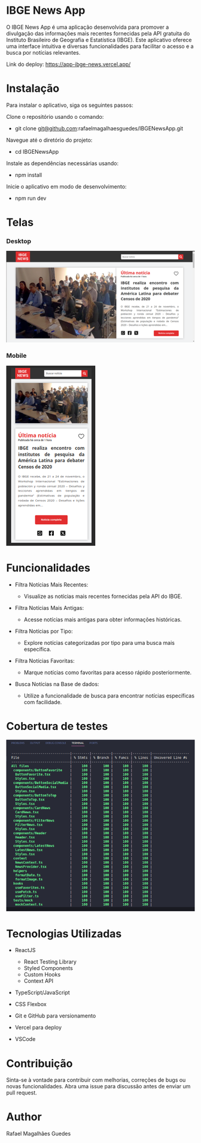 # IBGE News App

O IBGE News App é uma aplicação desenvolvida para promover a divulgação das informações mais recentes fornecidas pela API gratuita do Instituto Brasileiro de Geografia e Estatística (IBGE). Este aplicativo oferece uma interface intuitiva e diversas funcionalidades para facilitar o acesso e a busca por notícias relevantes.

Link do deploy: https://app-ibge-news.vercel.app/

# Instalação

Para instalar o aplicativo, siga os seguintes passos:

Clone o repositório usando o comando:

  - git clone git@github.com:rafaelmagalhaesguedes/IBGENewsApp.git

Navegue até o diretório do projeto:

  - cd IBGENewsApp

Instale as dependências necessárias usando:
    
  - npm install

Inicie o aplicativo em modo de desenvolvimento:
    
  - npm run dev

# Telas

### Desktop

![Desktop Screen](./public/desktop-screen.png)

### Mobile

![Mobile Screen](./public/mobile-screen.png)

# Funcionalidades

- Filtra Notícias Mais Recentes:
  
  - Visualize as notícias mais recentes fornecidas pela API do IBGE.

- Filtra Notícias Mais Antigas:
  
  - Acesse notícias mais antigas para obter informações históricas.

- Filtra Notícias por Tipo:
  
  - Explore notícias categorizadas por tipo para uma busca mais específica.

- Filtra Notícias Favoritas:
  
  - Marque notícias como favoritas para acesso rápido posteriormente.

- Busca Notícias na Base de dados:

  - Utilize a funcionalidade de busca para encontrar notícias específicas com facilidade.

# Cobertura de testes

![Example Image](./public/cobertura-de-testes.png)

# Tecnologias Utilizadas

- ReactJS
  - React Testing Library
  - Styled Components
  - Custom Hooks
  - Context API

- TypeScript/JavaScript

- CSS Flexbox

- Git e GitHub para versionamento

- Vercel para deploy

- VSCode

# Contribuição

Sinta-se à vontade para contribuir com melhorias, correções de bugs ou novas funcionalidades. Abra uma issue para discussão antes de enviar um pull request.

# Author

Rafael Magalhães Guedes